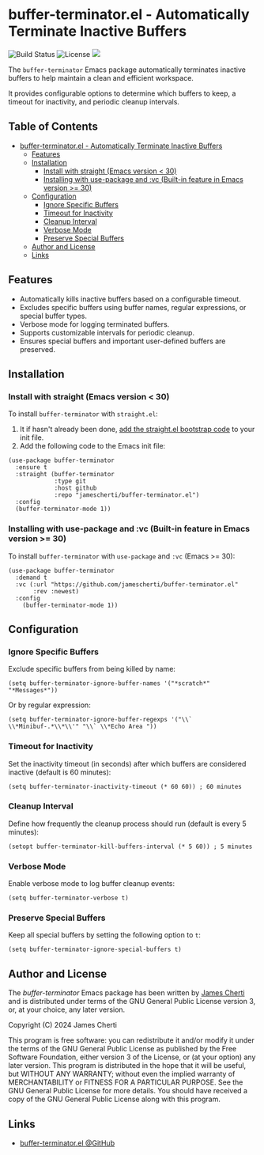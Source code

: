 # buffer-terminator.el - Automatically Terminate Inactive Buffers
![Build Status](https://github.com/jamescherti/buffer-terminator.el/actions/workflows/ci.yml/badge.svg)
![License](https://img.shields.io/github/license/jamescherti/buffer-terminator.el)
![](https://raw.githubusercontent.com/jamescherti/buffer-terminator.el/main/.images/made-for-gnu-emacs.svg)

The `buffer-terminator` Emacs package automatically terminates inactive buffers to help maintain a clean and efficient workspace.

It provides configurable options to determine which buffers to keep, a timeout for inactivity, and periodic cleanup intervals.

<!-- markdown-toc start - Don't edit this section. Run M-x markdown-toc-refresh-toc -->
## Table of Contents

- [buffer-terminator.el - Automatically Terminate Inactive Buffers](#buffer-terminatorel---automatically-terminate-inactive-buffers)
  - [Features](#features)
  - [Installation](#installation)
    - [Install with straight (Emacs version < 30)](#install-with-straight-emacs-version--30)
    - [Installing with use-package and :vc (Built-in feature in Emacs version >= 30)](#installing-with-use-package-and-vc-built-in-feature-in-emacs-version--30)
  - [Configuration](#configuration)
    - [Ignore Specific Buffers](#ignore-specific-buffers)
    - [Timeout for Inactivity](#timeout-for-inactivity)
    - [Cleanup Interval](#cleanup-interval)
    - [Verbose Mode](#verbose-mode)
    - [Preserve Special Buffers](#preserve-special-buffers)
  - [Author and License](#author-and-license)
  - [Links](#links)

<!-- markdown-toc end -->

## Features

- Automatically kills inactive buffers based on a configurable timeout.
- Excludes specific buffers using buffer names, regular expressions, or special buffer types.
- Verbose mode for logging terminated buffers.
- Supports customizable intervals for periodic cleanup.
- Ensures special buffers and important user-defined buffers are preserved.

## Installation

### Install with straight (Emacs version < 30)

To install `buffer-terminator` with `straight.el`:

1. It if hasn't already been done, [add the straight.el bootstrap code](https://github.com/radian-software/straight.el?tab=readme-ov-file#getting-started) to your init file.
2. Add the following code to the Emacs init file:
```emacs-lisp
(use-package buffer-terminator
  :ensure t
  :straight (buffer-terminator
             :type git
             :host github
             :repo "jamescherti/buffer-terminator.el")
  :config
  (buffer-terminator-mode 1))
```

### Installing with use-package and :vc (Built-in feature in Emacs version >= 30)

To install `buffer-terminator` with `use-package` and `:vc` (Emacs >= 30):

``` emacs-lisp
(use-package buffer-terminator
  :demand t
  :vc (:url "https://github.com/jamescherti/buffer-terminator.el"
       :rev :newest)
  :config
    (buffer-terminator-mode 1))
```

## Configuration

### Ignore Specific Buffers

Exclude specific buffers from being killed by name:

```elisp
(setq buffer-terminator-ignore-buffer-names '("*scratch*" "*Messages*"))
```

Or by regular expression:

```elisp
(setq buffer-terminator-ignore-buffer-regexps '("\\` \\*Minibuf-.*\\*\\'" "\\` \\*Echo Area "))
```

### Timeout for Inactivity

Set the inactivity timeout (in seconds) after which buffers are considered inactive (default is 60 minutes):

```elisp
(setq buffer-terminator-inactivity-timeout (* 60 60)) ; 60 minutes
```

### Cleanup Interval

Define how frequently the cleanup process should run (default is every 5 minutes):

```elisp
(setopt buffer-terminator-kill-buffers-interval (* 5 60)) ; 5 minutes
```

### Verbose Mode

Enable verbose mode to log buffer cleanup events:

```elisp
(setq buffer-terminator-verbose t)
```

### Preserve Special Buffers

Keep all special buffers by setting the following option to `t`:

```elisp
(setq buffer-terminator-ignore-special-buffers t)
```

## Author and License

The *buffer-terminator* Emacs package has been written by [James Cherti](https://www.jamescherti.com/) and is distributed under terms of the GNU General Public License version 3, or, at your choice, any later version.

Copyright (C) 2024 James Cherti

This program is free software: you can redistribute it and/or modify it under the terms of the GNU General Public License as published by the Free Software Foundation, either version 3 of the License, or (at your option) any later version. This program is distributed in the hope that it will be useful, but WITHOUT ANY WARRANTY; without even the implied warranty of MERCHANTABILITY or FITNESS FOR A PARTICULAR PURPOSE. See the GNU General Public License for more details. You should have received a copy of the GNU General Public License along with this program.

## Links

- [buffer-terminator.el @GitHub](https://github.com/jamescherti/buffer-terminator.el)
